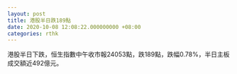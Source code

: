 ```yaml
---
layout: post
title: 港股半日跌189點
date: 2020-10-08 12:08:22.000000000 +08:00
categories: rthk
---
```


港股半日下跌，恒生指數中午收市報24053點，跌189點，跌幅0.78%，半日主板成交額近492億元。
